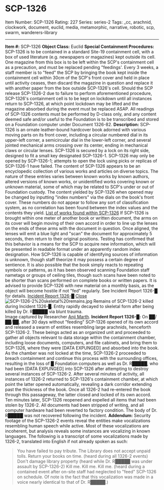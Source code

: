 # SCP-1326
Item Number: SCP-1326
Rating: 227
Series: series-2
Tags: _cc, arachnid, clockwork, document, euclid, media, metamorphic, narrative, robotic, scp, swarm, wanderers-library

---

**Item #:** SCP-1326
**Object Class:** Euclid
**Special Containment Procedures:** SCP-1326 is to be contained in a standard Site-19 containment cell, with a box of used literature (e.g. newspapers or magazines) kept outside its cell. One magazine from this box is to be left within the SCP's containment cell as a precaution, and must be replaced pending "feedings'. Every 3 weeks, a staff member is to "feed" the SCP by bringing the book kept inside the containment cell within 30cm of the SCP's front cover and held in place until activity ceases, then discard the magazine in question and replace it with another paper from the box outside SCP-1326's cell. Should the SCP release SCP-1326-2 due to failure to perform aforementioned procedure, SCP-1326's containment cell is to be kept on lockdown until all instances return to SCP-1326, at which point lockdown may be lifted and the magazine absorbed during the event must be replaced ASAP. All readings of SCP-1326 contents must be performed by D-class only, and any content deemed safe and/or useful to the Foundation is to be transcribed and stored on a Foundation computer under Document 1326-82.
**Description:** SCP-1326 is an ornate leather-bound hardcover book adorned with various moving parts on its front cover, including a circular numbered dial in its upper-left corner, a semicircular dial in the lower-left corner, and several jointed mechanical arms crossing over its center, ending in mechanical claws or circular lenses. SCP-1326 is secured by a lock on its right side, designed to fit a small key designated SCP-1326-1.
SCP-1326 may only be opened by SCP-1326-1; attempts to open the lock using picks or replicas of SCP-1326-1 have failed.
The content of SCP-1326 appears to be an encyclopedic collection of various works and articles on diverse topics. The nature of these entries varies between known works by known authors, altered versions of known works, or unidentified works covering known or unknown material, some of which may be related to SCP's under or out of Foundation custody. The content yielded by SCP-1326 when opened may be changed by inputting "index numbers" via the dials on the book's front cover. These numbers do not appear to follow any sort of classification system, as no correlation has been found between the index values and the contents they yield. [List of works found within SCP-1326](/document-1326)
If SCP-1326 is brought within one meter of another book or written document, the arms on its cover will begin moving of their own accord in order to line up the lenses on the ends of these arms with the document in question. Once aligned, the lenses will emit a blue light and "scan" the document for approximately 5 seconds, then return to their original positions. Testing has confirmed that this behavior is a means for the SCP to acquire new information, which will be presented in readable format under an apparently random index designation. How SCP-1326 is capable of identifying sources of information is unknown, though staff theorize it may possess a certain degree of sentience. It is also possible that the book simply reacts to repeating symbols or patterns, as it has been observed scanning Foundation staff nametags or groups of ceiling tiles, though such scans have been noted to be shorter than scans performed on complete books or written papers.
It is advised to provide SCP-1326 with new material on a monthly basis, as the object will become hostile if not "fed" regularly. See Incident Report 1326-█ for details.
[Incident Report 1326-█](javascript:;)
[Close](javascript:;)
![SCP-1326-2%20skeletal%20remains.jpg](http://scp-wiki.wdfiles.com/local--files/scp-1326/SCP-1326-2%20skeletal%20remains.jpg)
Remains of SCP-1326-2 killed during Incident 1326-█. Entity rapidly decayed to skeletal form after being killed by Dr. R█████ via blunt trauma.  
Image captured by Researcher [Anji Marth](https://resonanteye.net/).
**Incident Report 1326-█:** On ██/██/██, after 30 days without "feeding" SCP-1326 opened of its own accord and released a swarm of entities resembling large arachnids, henceforth SCP-1326-2. These beings acted as an organized unit and proceeded to gather all objects relevant to data storage within the containment chamber, including loose documents, computers, and file cabinets, and bring them to SCP-1326, where they were [DATA EXPUNGED] and absorbed into the book. As the chamber was not locked at the time, SCP-1326-2 proceeded to breach containment and continue this process with the surrounding offices, resulting in the loss of █ Foundation computers as well as Dr. R█████, who had been [DATA EXPUNGED] into SCP-1326 after attempting to destroy several instances of SCP-1326-2. After several minutes of activity, all instances of 1326-2 returned to SCP-1326's containment chamber, at which point the latter opened automatically, revealing a dark corridor extending past the thickness of the book. Once all 1326-2 had re-entered the book through this passageway, the latter closed and locked of its own accord. Ten minutes later, SCP-1326 reopened and expelled all items that had been stolen by 1326-2. All documents had been stripped of writing, and all computer hardware had been reverted to factory condition. The body of Dr. R█████ was not recovered following the incident.
**Addendum:** Security footage of the SCP-1326-2 events reveal the entities make vocalizations resembling human speech while active. Most of these vocalizations are incoherent, but analysis reveals some instances are vocalizing in known languages. The following is a transcript of some vocalizations made by 1326-2, translated into English if not already spoken as such:
> You have failed to pay tribute.
> The Library does not accept unpaid tolls.
> Return your books on time.
(heard during all 1326-2 events)
> Don't damage library property
(heard while Dr. R█████ was under assault by SCP-1326-2)
> Kill me. Kill me. Kill me.
(heard during a contained event after on-site staff had neglected to "feed" SCP-1326 on schedule. Of note is the fact that this vocalization was made in a voice nearly identical to that of Dr. R█████.)